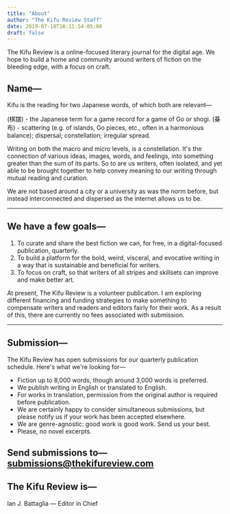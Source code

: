 ```yaml
---
title: "About"
author: "The Kifu Review Staff"
date: 2019-07-18T16:11:54-05:00
draft: false
---
```

The Kifu Review is a online-focused literary journal for the digital age. We hope to build a home and community around writers of fiction on the bleeding edge, with a focus on craft.

## Name—
Kifu is the reading for two Japanese words, of which both are relevant—

(棋譜) - the Japanese term for a game record for a game of Go or shogi.
(棊布) - scattering (e.g. of islands, Go pieces, etc., often in a harmonious balance); dispersal; constellation; irregular spread.

Writing on both the macro and micro levels, is a constellation. It's the connection of various ideas, images, words, and feelings, into something greater than the sum of its parts. So to are us writers, often isolated, and yet able to be brought together to help convey meaning to our writing through mutual reading and curation.

We are not based around a city or a university as was the norm before, but instead interconnected and dispersed as the internet allows us to be.

---
## We have a few goals—

1. To curate and share the best fiction we can, for free, in a digital-focused publication, quarterly.
2. To build a platform for the bold, weird, visceral, and evocative writing in a way that is sustainable and beneficial for writers.
3. To focus on craft, so that writers of all stripes and skillsets can improve and make better art.

At present, The Kifu Review is a volunteer publication. I am exploring different financing and funding strategies to make something to compensate writers and readers and editors fairly for their work. As a result of this, there are currently no fees associated with submission.

---
## Submission—

The Kifu Review has open submissions for our quarterly publication schedule. Here's what we're looking for—

- Fiction up to 8,000 words, though around 3,000 words is preferred. 
- We publish writing in English or translated to English.
- For works in translation, permission from the original author is required before publication.
- We are certainly happy to consider simultaneous submissions, but please notify us if your work has been accepted elsewhere.
- We are genre-agnostic: good work is good work. Send us your best. 
- Please, no novel excerpts.

Send submissions to—
submissions@thekifureview.com
---
## The Kifu Review is—

Ian J. Battaglia — Editor in Chief